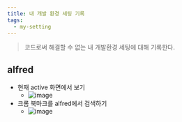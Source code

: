 ```yaml
---
title: 내 개발 환경 세팅 기록
tags:
  - my-setting
---
```


> 코드로써 해결할 수 없는 내 개발환경 세팅에 대해 기록한다.

## alfred
- 현재 active 화면에서 보기
  - ![image](https://user-images.githubusercontent.com/35283339/183840211-1b1227ab-affe-4262-ab2e-0c187333ea59.png)
- 크롬 북마크를 alfred에서 검색하기
  - ![image](https://user-images.githubusercontent.com/35283339/183840943-e945c650-b7aa-4419-8100-5e6fe9fe1e35.png)


